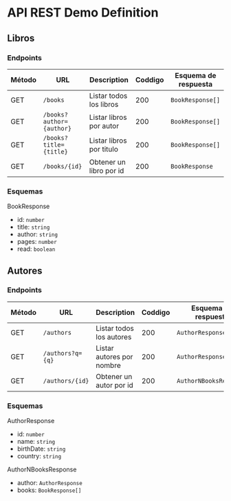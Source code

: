 # API REST Demo Definition

## Libros
### Endpoints
| Método | URL | Description | Coddigo | Esquema de respuesta |
| ------ | --- | ----------- | -------- | -------------------- |
| GET | ``/books`` | Listar todos los libros | 200 | ``BookResponse[]`` |
| GET| ``/books?author={author}`` | Listar libros por autor | 200 | ``BookResponse[]`` |
| GET | ``/books?title={title}`` | Listar libros por titulo | 200 | ``BookResponse[]`` |
| GET | ``/books/{id}`` | Obtener un libro por id | 200 | ``BookResponse`` |

### Esquemas
BookResponse
- id: ``number``
- title: ``string``
- author: ``string``
- pages: ``number``
- read: ``boolean``

## Autores
### Endpoints
| Método | URL | Description | Coddigo | Esquema de respuesta |
| ------ | --- | ----------- | -------- | -------------------- |
| GET | ``/authors`` | Listar todos los autores | 200 | ``AuthorResponse[]`` |
| GET | ``/authors?q={q}`` | Listar autores por nombre | 200 | ``AuthorResponse[]`` |
| GET | ``/authors/{id}`` | Obtener un autor por id | 200 | ``AuthorNBooksResponse`` |

### Esquemas
AuthorResponse
- id: ``number``
- name: ``string``
- birthDate: ``string``
- country: ``string``

AuthorNBooksResponse
- author: ``AuthorResponse``
- books: ``BookResponse[]``
